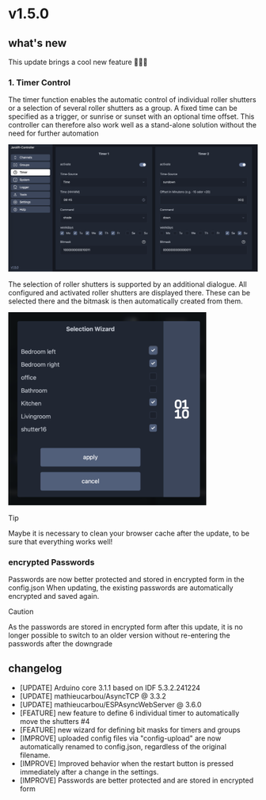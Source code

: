 # v1.5.0

## what's new

This update brings a cool new feature 🎉🎉🎉

### 1. Timer Control

The timer function enables the automatic control of individual roller shutters or a selection of several roller shutters as a group.
A fixed time can be specified as a trigger, or sunrise or sunset with an optional time offset.
This controller can therefore also work well as a stand-alone solution without the need for further automation

![webUI_timer](/Doc/webUI_timer.png)

The selection of roller shutters is supported by an additional dialogue. All configured and activated roller shutters are displayed there. These can be selected there and the bitmask is then automatically created from them.

<img style="width: 400px;" src="./Doc/webUI_bitmask_wiz.png">

> [!TIP]
> Maybe it is necessary to clean your browser cache after the update, to be sure that everything works well!

### encrypted Passwords

Passwords are now better protected and stored in encrypted form in the config.json
When updating, the existing passwords are automatically encrypted and saved again.

> [!CAUTION]
> As the passwords are stored in encrypted form after this update, it is no longer possible to switch to an older version without re-entering the passwords after the downgrade

## changelog

- [UPDATE] Arduino core 3.1.1 based on IDF 5.3.2.241224
- [UPDATE] mathieucarbou/AsyncTCP @ 3.3.2
- [UPDATE] mathieucarbou/ESPAsyncWebServer @ 3.6.0
- [FEATURE] new feature to define 6 individual timer to automatically move the shutters #4
- [FEATURE] new wizard for defining bit masks for timers and groups
- [IMPROVE] uploaded config files via "config-upload" are now automatically renamed to config.json, regardless of the original filename.
- [IMPROVE] Improved behavior when the restart button is pressed immediately after a change in the settings.
- [IMPROVE] Passwords are better protected and are stored in encrypted form

